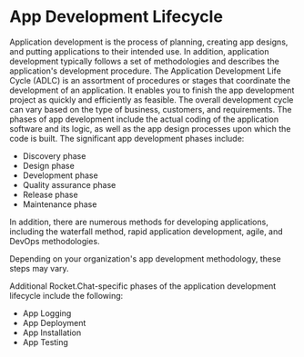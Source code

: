 # App Development Lifecycle

Application development is the process of planning, creating app designs, and putting applications to their intended use. In addition, application development typically follows a set of methodologies and describes the application's development procedure. The Application Development Life Cycle (ADLC) is an assortment of procedures or stages that coordinate the development of an application. It enables you to finish the app development project as quickly and efficiently as feasible. The overall development cycle can vary based on the type of business, customers, and requirements. The phases of app development include the actual coding of the application software and its logic, as well as the app design processes upon which the code is built. The significant app development phases include:

* Discovery phase
* Design phase
* Development phase
* Quality assurance phase
* Release phase
* Maintenance phase

In addition, there are numerous methods for developing applications, including the waterfall method, rapid application development, agile, and DevOps methodologies.&#x20;

Depending on your organization's app development methodology, these steps may vary.&#x20;

Additional Rocket.Chat-specific phases of the application development lifecycle include the following:&#x20;

* App Logging&#x20;
* App Deployment
* App Installation
* App Testing
